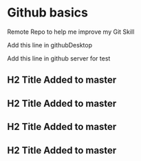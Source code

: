 # Github basics
Remote Repo to help me improve my Git Skill

Add this line in githubDesktop

Add this line in github server for test
<h2>H2 Title Added to master</h2> <h2>H2 Title Added to master</h2> <h2>H2 Title Added to master</h2> <h2>H2 Title Added to master</h2>  

